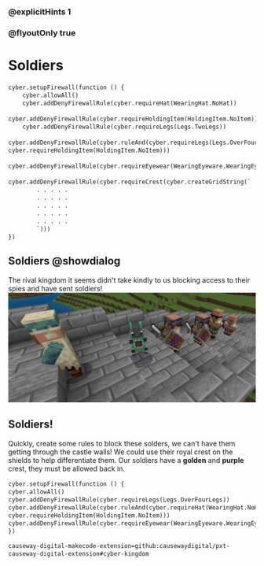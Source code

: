 ### @explicitHints 1
### @flyoutOnly true

# Soldiers

```ghost
cyber.setupFirewall(function () {
    cyber.allowAll()
    cyber.addDenyFirewallRule(cyber.requireHat(WearingHat.NoHat))
    cyber.addDenyFirewallRule(cyber.requireHoldingItem(HoldingItem.NoItem))
    cyber.addDenyFirewallRule(cyber.requireLegs(Legs.TwoLegs))
    cyber.addDenyFirewallRule(cyber.ruleAnd(cyber.requireLegs(Legs.OverFourLegs), cyber.requireHoldingItem(HoldingItem.NoItem)))
    cyber.addDenyFirewallRule(cyber.requireEyewear(WearingEyeware.WearingEyeware))
    cyber.addDenyFirewallRule(cyber.requireCrest(cyber.createGridString(`
        . . . . .
        . . . . .
        . . . . .
        . . . . .
        . . . . .
        `)))
})

```

## Soldiers @showdialog
The rival kingdom it seems didn't take kindly to us blocking access to their spies and have sent soldiers!
![Soldiers](https://raw.githubusercontent.com/CausewayDigital/Minecraft-EE-MakeCode/main/tutorials/cyber-kingdom/firewall/images/level_6.jpg)


## Soldiers!
Quickly, create some rules to block these solders, we can't have them getting through the castle walls! 
We could use their royal crest on the shields to help differentiate them. Our soldiers have a **golden** and **purple** crest, they must be allowed back in.   


```template
cyber.setupFirewall(function () {
cyber.allowAll()
cyber.addDenyFirewallRule(cyber.requireLegs(Legs.OverFourLegs))
cyber.addDenyFirewallRule(cyber.ruleAnd(cyber.requireHat(WearingHat.NoHat), cyber.requireHoldingItem(HoldingItem.NoItem)))
cyber.addDenyFirewallRule(cyber.requireEyewear(WearingEyeware.WearingEyeware))
})
```


```package
causeway-digital-makecode-extension=github:causewaydigital/pxt-causeway-digital-extension#cyber-kingdom
```